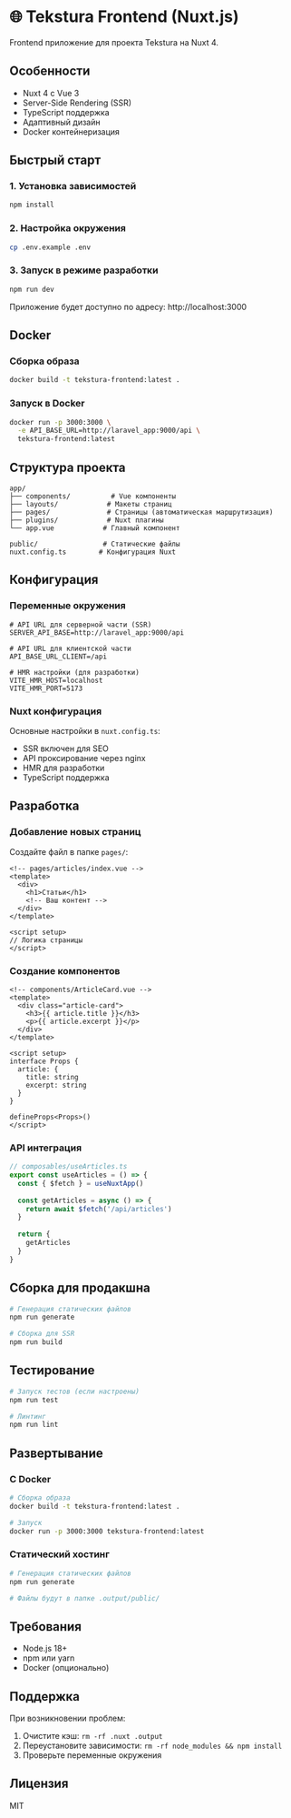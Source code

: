 # 🌐 Tekstura Frontend (Nuxt.js)

Frontend приложение для проекта Tekstura на Nuxt 4.

## Особенности

- Nuxt 4 с Vue 3
- Server-Side Rendering (SSR)
- TypeScript поддержка
- Адаптивный дизайн
- Docker контейнеризация

## Быстрый старт

### 1. Установка зависимостей

```bash
npm install
```

### 2. Настройка окружения

```bash
cp .env.example .env
```

### 3. Запуск в режиме разработки

```bash
npm run dev
```

Приложение будет доступно по адресу: http://localhost:3000

## Docker

### Сборка образа

```bash
docker build -t tekstura-frontend:latest .
```

### Запуск в Docker

```bash
docker run -p 3000:3000 \
  -e API_BASE_URL=http://laravel_app:9000/api \
  tekstura-frontend:latest
```

## Структура проекта

```
app/
├── components/          # Vue компоненты
├── layouts/            # Макеты страниц
├── pages/              # Страницы (автоматическая маршрутизация)
├── plugins/            # Nuxt плагины
└── app.vue            # Главный компонент

public/                # Статические файлы
nuxt.config.ts        # Конфигурация Nuxt
```

## Конфигурация

### Переменные окружения

```env
# API URL для серверной части (SSR)
SERVER_API_BASE=http://laravel_app:9000/api

# API URL для клиентской части
API_BASE_URL_CLIENT=/api

# HMR настройки (для разработки)
VITE_HMR_HOST=localhost
VITE_HMR_PORT=5173
```

### Nuxt конфигурация

Основные настройки в `nuxt.config.ts`:

- SSR включен для SEO
- API проксирование через nginx
- HMR для разработки
- TypeScript поддержка

## Разработка

### Добавление новых страниц

Создайте файл в папке `pages/`:

```vue
<!-- pages/articles/index.vue -->
<template>
  <div>
    <h1>Статьи</h1>
    <!-- Ваш контент -->
  </div>
</template>

<script setup>
// Логика страницы
</script>
```

### Создание компонентов

```vue
<!-- components/ArticleCard.vue -->
<template>
  <div class="article-card">
    <h3>{{ article.title }}</h3>
    <p>{{ article.excerpt }}</p>
  </div>
</template>

<script setup>
interface Props {
  article: {
    title: string
    excerpt: string
  }
}

defineProps<Props>()
</script>
```

### API интеграция

```typescript
// composables/useArticles.ts
export const useArticles = () => {
  const { $fetch } = useNuxtApp()
  
  const getArticles = async () => {
    return await $fetch('/api/articles')
  }
  
  return {
    getArticles
  }
}
```

## Сборка для продакшна

```bash
# Генерация статических файлов
npm run generate

# Сборка для SSR
npm run build
```

## Тестирование

```bash
# Запуск тестов (если настроены)
npm run test

# Линтинг
npm run lint
```

## Развертывание

### С Docker

```bash
# Сборка образа
docker build -t tekstura-frontend:latest .

# Запуск
docker run -p 3000:3000 tekstura-frontend:latest
```

### Статический хостинг

```bash
# Генерация статических файлов
npm run generate

# Файлы будут в папке .output/public/
```

## Требования

- Node.js 18+
- npm или yarn
- Docker (опционально)

## Поддержка

При возникновении проблем:

1. Очистите кэш: `rm -rf .nuxt .output`
2. Переустановите зависимости: `rm -rf node_modules && npm install`
3. Проверьте переменные окружения

## Лицензия

MIT